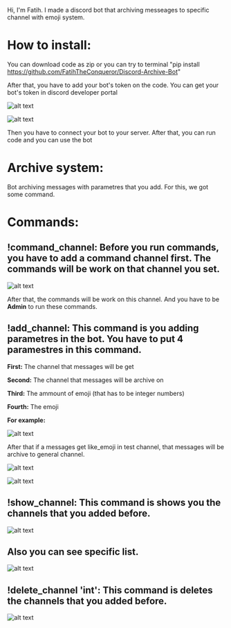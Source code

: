 Hi, I'm Fatih. I made a discord bot that archiving messeages to specific channel with emoji system.



# How to install:
You can download code as zip or you can try to terminal "pip install https://github.com/FatihTheConqueror/Discord-Archive-Bot"

After that, you have to add your bot's token on the code. You can get your bot's token in discord developer portal

![alt text](https://i.hizliresim.com/3jfpiye.png)

![alt text](https://i.hizliresim.com/gdmryo2.png)

Then you have to connect your bot to your server. After that, you can run code and you can use the bot

# **Archive system:**

Bot archiving messages with parametres that you add. For this, we got some command.

# **Commands:**


##  **!command_channel**: Before you run commands, you have to add a command channel first. The commands will be work on that channel you set.

![alt text](https://i.hizliresim.com/nbamn4z.png)

After that, the commands will be work on this channel. And you have to be **Admin** to run these commands.


## **!add_channel:** This command is you adding parametres in the bot. You have to put 4 paramestres in this command.

**First:** The channel that messages will be get

**Second:** The channel that messages will be archive on

**Third:** The ammount of emoji (that has to be integer numbers)

**Fourth:** The emoji 

 **For example:**

![alt text](https://i.hizliresim.com/qtu6ndv.png)

After that if a messages get like_emoji in test channel, that messages will be archive to general channel.

![alt text](https://i.hizliresim.com/5wu88uo.png)

![alt text](https://i.hizliresim.com/befk3o7.png)


## **!show_channel:** This command is shows you the channels that you added before. 

![alt text](https://i.hizliresim.com/f8cyx1s.png)

## Also you can see specific list.

![alt text](https://i.hizliresim.com/n2g55mz.png)

## **!delete_channel 'int':** This command is deletes the channels that you added before. 

![alt text](https://i.hizliresim.com/nbamn4z.png)

